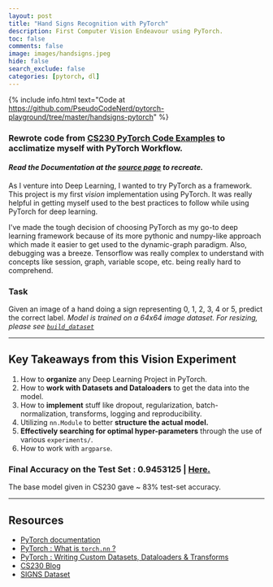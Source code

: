 ```yaml
---
layout: post
title: "Hand Signs Recognition with PyTorch"
description: First Computer Vision Endeavour using PyTorch.
toc: false
comments: false
image: images/handsigns.jpeg
hide: false
search_exclude: false
categories: [pytorch, dl]
--- 
```


{% include info.html text="Code at https://github.com/PseudoCodeNerd/pytorch-playground/tree/master/handsigns-pytorch" %}

### Rewrote code from [CS230 PyTorch Code Examples](https://github.com/cs230-stanford/cs230-code-examples/tree/master/pytorch/vision) to acclimatize myself with PyTorch Workflow.
#### *Read the Documentation at the [source page](https://github.com/cs230-stanford/cs230-code-examples/blob/master/pytorch/vision/README.md) to recreate.*

As I venture into Deep Learning, I wanted to try PyTorch as a framework. This project is my first *vision* implementation using PyTorch. It was really helpful in getting myself used to the best practices to follow while using PyTorch for deep learning. 

I've made the tough decision of choosing PyTorch as my go-to deep learning framework because of its more pythonic and numpy-like approach which made it easier to get used to the dynamic-graph paradigm. Also, debugging was a breeze. Tensorflow was really complex to understand with concepts like session, graph, variable scope, etc. being really hard to comprehend. 

### Task
Given an image of a hand doing a sign representing 0, 1, 2, 3, 4 or 5, predict the correct label.
*Model is trained on a 64x64 image dataset. For resizing, please see [`build_dataset`](https://github.com/cs230-stanford/cs230-code-examples/blob/master/pytorch/vision/build_dataset.py)*

---

## Key Takeaways from this Vision Experiment
1. How to **organize** any Deep Learning Project in PyTorch.
2. How to **work with Datasets and Dataloaders** to get the data into the model.
3. How to **implement** stuff like dropout, regularization, batch-normalization, transforms, logging and reproducibility.
4. Utilizing `nn.Module` to better **structure the actual model.**
5. **Effectively searching for optimal hyper-parameters** through the use of various `experiments/`.
6. How to work with `argparse`.

### Final Accuracy on the Test Set : 0.9453125 | [Here.](experiments/surely_overfit/learning_rate_0.001/)
The base model given in CS230 gave ~ 83% test-set accuracy.

---

## Resources

- [PyTorch documentation](https://pytorch.org/docs/stable/index.html)
- [PyTorch : What is `torch.nn` ?](https://pytorch.org/tutorials/beginner/nn_tutorial.html)
- [PyTorch : Writing Custom Datasets, Dataloaders & Transforms](https://pytorch.org/tutorials/beginner/data_loading_tutorial.html)
- [CS230 Blog](https://cs230.stanford.edu/blog/pytorch/)
- [SIGNS Dataset](https://drive.google.com/file/d/1ufiR6hUKhXoAyiBNsySPkUwlvE_wfEHC/view?usp=sharing)
